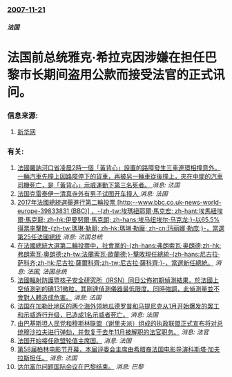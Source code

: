 ### [2007-11-21](/news/2007/11/21/index.md)

##### 法国
# 法国前总统雅克·希拉克因涉嫌在担任巴黎市长期间盗用公款而接受法官的正式讯问。




### 信息来源:

1. [新华网](http://news.xinhuanet.com/newscenter/2007-11/22/content_7125842.htm)

### 有关:

1. [法國羅訥河口省凌晨2時一個「黃背心」設置的路障發生三車連環相撞意外，一輛汽車先撞上因路障停下的貨車，再被另一輛車從後撞上，夾在中間的汽車司機死亡，是「黃背心」示威運動下第三名死者。 ](/zh/news/2018/12/2/法國羅訥河口省凌晨2時一個-黃背心-設置的路障發生三車連環相撞意外-一輛汽車先撞上因路障停下的貨車-再被另一輛車從後撞上.md) _消息: 法国_
2. [法国克雷泰伊一清真寺外有男子试图开车撞人 ](/zh/news/2017/06/29/法国克雷泰伊一清真寺外有男子试图开车撞人.md) _消息: 法国_
3. [2017年法國總統選舉進行第二輪投票 [http:--www.bbc.co.uk-news-world-europe-39833831 (BBC)] ，-{zh-tw:埃瑪紐耶爾·馬克宏; zh-hant:埃馬紐埃爾·馬克龍; zh-hk:伊曼努爾·馬克朗; zh-hans:埃马纽埃尔·马克龙;}-以65.5%得票率擊敗-{zh-tw:瑪琳·勒朋; zh-hk:瑪琳·勒龐; zh-cn:玛丽娜·勒庞;}-，當選第25任法國總統](/zh/news/2017/05/7/2017年法國總統選舉進行第二輪投票-http-wwwbbccouk-news-world-europe-3.md) _消息: 法国总统_
4. [ 在法國總統大選第二輪投票中，社會黨的-{zh-hans:弗朗索瓦·奥朗德;zh-hk:弗朗索瓦·奧朗德;zh-tw:法蘭索瓦·歐蘭德;}-擊敗現任總統-{zh-hans:尼古拉·萨科齐;zh-hk:尼古拉·薩爾科齊;zh-tw:尼古拉·薩科齊;}-，當選新任總統。](/zh/news/2012/05/6/在法國總統大選第二輪投票中-社會黨的-zh-hans-弗朗索瓦-奥朗德-zh-hk-弗朗索瓦-奧朗德-zh-tw-法.md) _消息: 法国, 法国总统_
5. [法國輻射防護暨核子安全研究所（IRSN）同日公佈初期偵測結果，於法國上空偵測到的碘131微粒，其剛達偵測儀器最低限度。同時強調，此偵測量並不會對人體造成危害。](/zh/news/2011/11/15/法國輻射防護暨核子安全研究所-IRSN-同日公佈初期偵測結果-於法國上空偵測到的碘131微粒-其剛達偵測儀器最低限度-同.md) _消息: 法国_
6. [法国在加勒比地区的两个海外领地瓜德罗普和马提尼克从1月开始爆发的罢工和示威游行升级，已造成1名示威者死亡。](/zh/news/2009/02/18/法国在加勒比地区的两个海外领地瓜德罗普和马提尼克从1月开始爆发的罢工和示威游行升级-已造成1名示威者死亡.md) _消息: 法国_
7. [ 由巴基斯坦人民党和穆斯林联盟（谢里夫派）组成的执政联盟正式宣布将对总统穆沙拉夫进行弹劾，并恢复于去年11月被解职的法官职务。](/zh/news/2008/08/7/由巴基斯坦人民党和穆斯林联盟-谢里夫派-组成的执政联盟正式宣布将对总统穆沙拉夫进行弹劾-并恢复于去年11月被解职的法官.md) _消息: 法官_
8. [法国开始接任欧盟轮值主席国。](/zh/news/2008/07/1/法国开始接任欧盟轮值主席国.md) _消息: 法国_
9. [第58届柏林电影节开幕，本届评委会主席由希腊裔法国电影导演科斯塔·加夫拉斯担任。](/zh/news/2008/02/7/第58届柏林电影节开幕-本届评委会主席由希腊裔法国电影导演科斯塔-加夫拉斯担任.md) _消息: 法国_
10. [达尔富尔问题国际会议在巴黎结束。](/zh/news/2007/06/25/达尔富尔问题国际会议在巴黎结束.md) _消息: 巴黎_
